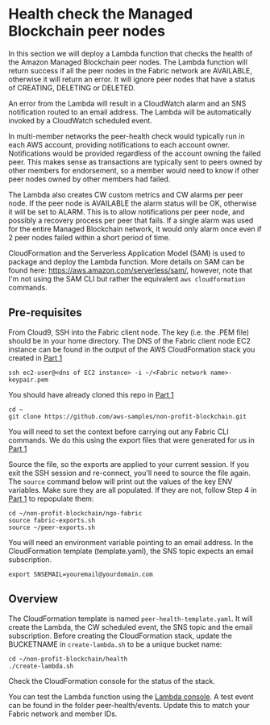 # Health check the Managed Blockchain peer nodes

In this section we will deploy a Lambda function that checks the health of the Amazon Managed Blockchain peer nodes.
The Lambda function will return success if all the peer nodes in the Fabric network are AVAILABLE, otherwise it will
return an error. It will ignore peer nodes that have a status of CREATING, DELETING or DELETED. 

An error from the Lambda will result in a CloudWatch alarm and an SNS notification routed to an email address. The 
Lambda will be automatically invoked by a CloudWatch scheduled event.

In multi-member networks the peer-health check would typically run in each AWS account, providing notifications to 
each account owner. Notifications would be provided regardless of the account owning the failed peer. This makes sense
as transactions are typically sent to peers owned by other members for endorsement, so a member would need to know if
other peer nodes owned by other members had failed.

The Lambda also creates CW custom metrics and CW alarms per peer node. If the peer node is AVAILABLE the alarm status 
will be OK, otherwise it will be set to ALARM. This is to allow notifications per peer node, and possibly a recovery
process per peer that fails. If a single alarm was used for the entire Managed Blockchain network, it would only alarm
once even if 2 peer nodes failed within a short period of time.

CloudFormation and the Serverless Application Model (SAM) is used to package and deploy the Lambda function. More details
on SAM can be found here: https://aws.amazon.com/serverless/sam/, however, note that I'm not using the SAM CLI but rather the
equivalent `aws cloudformation` commands.

## Pre-requisites

From Cloud9, SSH into the Fabric client node. The key (i.e. the .PEM file) should be in your home directory. 
The DNS of the Fabric client node EC2 instance can be found in the output of the AWS CloudFormation stack you 
created in [Part 1](../ngo-fabric/README.md)

```
ssh ec2-user@<dns of EC2 instance> -i ~/<Fabric network name>-keypair.pem
```

You should have already cloned this repo in [Part 1](../ngo-fabric/README.md)

```
cd ~
git clone https://github.com/aws-samples/non-profit-blockchain.git
```

You will need to set the context before carrying out any Fabric CLI commands. We do this 
using the export files that were generated for us in [Part 1](../ngo-fabric/README.md)

Source the file, so the exports are applied to your current session. If you exit the SSH 
session and re-connect, you'll need to source the file again. The `source` command below
will print out the values of the key ENV variables. Make sure they are all populated. If
they are not, follow Step 4 in [Part 1](../ngo-fabric/README.md) to repopulate them:

```
cd ~/non-profit-blockchain/ngo-fabric
source fabric-exports.sh
source ~/peer-exports.sh 
```

You will need an environment variable pointing to an email address. In the CloudFormation template (template.yaml), the SNS topic expects an email subscription.

```
export SNSEMAIL=youremail@yourdomain.com
```

## Overview
The CloudFormation template is named `peer-health-template.yaml`. It will create the Lambda, the CW scheduled event, the SNS topic and the email subscription. Before creating the CloudFormation stack, update the BUCKETNAME in `create-lambda.sh` to be a unique bucket name:

```
cd ~/non-profit-blockchain/health
./create-lambda.sh
```

Check the CloudFormation console for the status of the stack.

You can test the Lambda function using the [Lambda console](https://console.aws.amazon.com/lambda). A test event can be found
in the folder peer-health/events. Update this to match your Fabric network and member IDs.